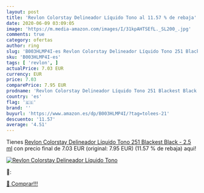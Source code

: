 ```yaml
---
layout: post
title: 'Revlon Colorstay Delineador Líquido Tono al 11.57 % de rebaja'
date: 2020-06-09 03:09:05
image: 'https://m.media-amazon.com/images/I/31kpAHTSEfL._SL200_.jpg'
comments: true
category: ofertas
author: ring
slug: 'B003HLMP4I-es Revlon Colorstay Delineador Líquido Tono 251 Blackest...'
sku: 'B003HLMP4I-es'
tags: [ 'revlon', ]
actualPrice: 7.03 EUR
currency: EUR
price: 7.03
comparePrice: 7.95 EUR
prodname: 'Revlon Colorstay Delineador Líquido Tono 251 Blackest Black - 2.5 ml'
country: 'es'
flag: '🇪🇸'
brand: ''
buyurl: 'https://www.amazon.es/dp/B003HLMP4I/?tag=tolees-21'
descuento: '11.57'
average: '4.51'
---
```


Tienes [Revlon Colorstay Delineador Líquido Tono 251 Blackest Black - 2.5 ml](https://www.amazon.es/dp/B003HLMP4I/?tag=tolees-21) con precio final de  7.03 EUR (original: 7.95 EUR) (11.57 %  de rebaja) aqui!

[![Revlon Colorstay Delineador Líquido Tono](https://m.media-amazon.com/images/I/31kpAHTSEfL._SL200_.jpg)](https://www.amazon.es/dp/B003HLMP4I/?tag=tolees-21)

🔎:


[🛒 Comprar!!!](https://www.amazon.es/dp/B003HLMP4I/?tag=tolees-21)
